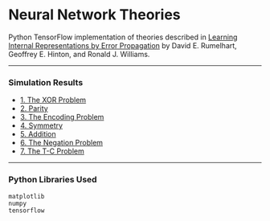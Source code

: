 # Neural Network Theories

Python TensorFlow implementation of theories described in [Learning Internal Representations by Error Propagation](https://web.stanford.edu/class/psych209a/ReadingsByDate/02_06/PDPVolIChapter8.pdf) by David E. Rumelhart, Geoffrey E. Hinton, and Ronald J. Williams.

---

### Simulation Results

- [1. The XOR Problem](1.%20The%20XOR%20Problem)
- [2. Parity](2.%20Parity)
- [3. The Encoding Problem](3.%20The%20Encoding%20Problem)
- [4. Symmetry](4.%20Symmetry)
- [5. Addition](5.%20Addition)
- [6. The Negation Problem](6.%20The%20Negation%20Problem)
- [7. The T-C Problem](7.%20The%20T-C%20Problem)

---

### Python Libraries Used

	matplotlib
	numpy
	tensorflow
